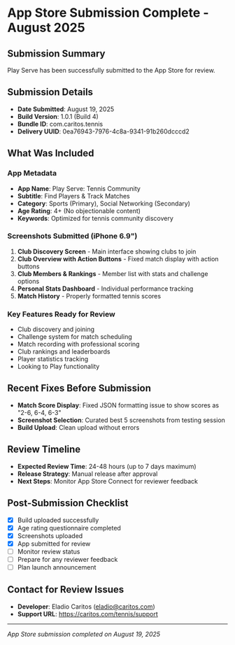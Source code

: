 # App Store Submission Complete - August 2025

## Submission Summary
Play Serve has been successfully submitted to the App Store for review.

## Submission Details
- **Date Submitted**: August 19, 2025
- **Build Version**: 1.0.1 (Build 4)
- **Bundle ID**: com.caritos.tennis
- **Delivery UUID**: 0ea76943-7976-4c8a-9341-91b260dcccd2

## What Was Included

### App Metadata
- **App Name**: Play Serve: Tennis Community
- **Subtitle**: Find Players & Track Matches
- **Category**: Sports (Primary), Social Networking (Secondary)
- **Age Rating**: 4+ (No objectionable content)
- **Keywords**: Optimized for tennis community discovery

### Screenshots Submitted (iPhone 6.9")
1. **Club Discovery Screen** - Main interface showing clubs to join
2. **Club Overview with Action Buttons** - Fixed match display with action buttons
3. **Club Members & Rankings** - Member list with stats and challenge options
4. **Personal Stats Dashboard** - Individual performance tracking
5. **Match History** - Properly formatted tennis scores

### Key Features Ready for Review
- Club discovery and joining
- Challenge system for match scheduling
- Match recording with professional scoring
- Club rankings and leaderboards
- Player statistics tracking
- Looking to Play functionality

## Recent Fixes Before Submission
- **Match Score Display**: Fixed JSON formatting issue to show scores as "2-6, 6-4, 6-3"
- **Screenshot Selection**: Curated best 5 screenshots from testing session
- **Build Upload**: Clean upload without errors

## Review Timeline
- **Expected Review Time**: 24-48 hours (up to 7 days maximum)
- **Release Strategy**: Manual release after approval
- **Next Steps**: Monitor App Store Connect for reviewer feedback

## Post-Submission Checklist
- [x] Build uploaded successfully
- [x] Age rating questionnaire completed
- [x] Screenshots uploaded
- [x] App submitted for review
- [ ] Monitor review status
- [ ] Prepare for any reviewer feedback
- [ ] Plan launch announcement

## Contact for Review Issues
- **Developer**: Eladio Caritos (eladio@caritos.com)
- **Support URL**: https://caritos.com/tennis/support

---
*App Store submission completed on August 19, 2025*